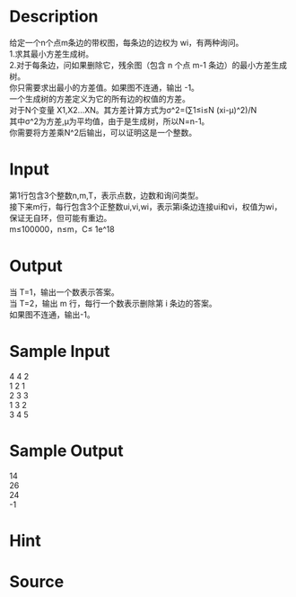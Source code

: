 
# Description

<div class="content"><div>给定一个n个点m条边的带权图，每条边的边权为 wi，有两种询问。</div>
<div>1.求其最小方差生成树。</div>
<div>2.对于每条边，问如果删除它，残余图（包含 n 个点 m-1 条边）的最小方差生成树。</div>
<div>你只需要求出最小的方差值。如果图不连通，输出 -1。</div>
<div>一个生成树的方差定义为它的所有边的权值的方差。</div>
<div>对于N个变量 X1,X2...XN。其方差计算方式为σ^2=(∑1≤i≤N (xi-μ)^2)/N</div>
<div>​其中σ^2为方差,μ为平均值，由于是生成树，所以N=n-1。</div>
<div>你需要将方差乘N^2后输出，可以证明这是一个整数。</div>
<p></p></div>

# Input

<div class="content"><div>第1行包含3个整数n,m,T，表示点数，边数和询问类型。</div>
<div>接下来m行，每行包含3个正整数ui,vi,wi，表示第i条边连接ui和vi，权值为wi，</div>
<div>保证无自环，但可能有重边。</div>
<div>m≤100000，n≤m，C≤ 1e^18</div>
<p></p></div>

# Output

<div class="content"><div>当 T=1，输出一个数表示答案。</div>
<div>当 T=2，输出 m 行，每行一个数表示删除第 i 条边的答案。</div>
<div>如果图不连通，输出-1。</div>
<p></p></div>

# Sample Input

<div class="content"><span class="sampledata">4 4 2<br/>
1 2 1<br/>
2 3 3<br/>
1 3 2<br/>
3 4 5</span></div>

# Sample Output

<div class="content"><span class="sampledata">14<br/>
26<br/>
24<br/>
-1</span></div>

# Hint

<div class="content"><p></p></div>

# Source

<div class="content"><p><a href="problemset.php?search="></a></p></div>


